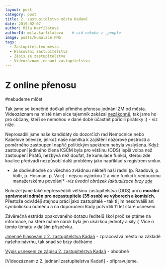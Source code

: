 ```yaml
---
layout: post
category: post
title: 2. zastupitelstvo města Kadaně
date: 2019-02-07
author: Míla Karfilátová
authorId: mila.karfilatova    # uid nekoho z _people
image: posts/kumulace.PNG
tags:
  - Zastupitelstvo města
  - Hlasování zastupitelstva
  - Zápis ze zastupitelstva
  - Videozáznam jednání zastupitelstva
---
```


# Z online přenosu

#nebudeme mlčet


Tak jsme se konečně dočkali přímého přenosu jednání ZM od města. 
Videozáznam na místě nám sice tajemník zakázal [nezákonně](https://          ), tak jsme ho pro občany, kteří se nemohou v dané době účastnit pořídili pirátsky :) - viz níže.

Neprosadili jsme naše kandidáty do dozorčích rad Nemocnice nebo Kabelové televize, jelikož naše námitka k zajištění názorové pestrosti 
a poměrného zastoupení napříč politickým spektrem nebyla vyslyšena. Když zastoupení jediného člena KSČM byla pro většinu (ODS) lepší volba než zastoupení Pirátů, nezbývá než doufat, že kumulace funkcí, kterou zde koalice předvádí nezpůsobí další problémy jako například s registrem smluv.

* Je obdivuhodné co všechno zvládnou někteří naši radní (p. Raadová, p. Voltr, p. Hosman, p. Vaic) - nejsou vyjímkou 2 a více funkcí k vedoucímu manažerskému povolání* -*viz úvodní obrázek (aktualizace brzy [zde](https://)* 

Bohužel jsme také nepřesvědčili většinu zastupitelstva (ODS) ani o **morální správnosti odměn pro nezastupitele (35 osob) ve výborech a komisích.**
Přestože odvádějí stejnou práci jako zastupitelé - tak ti jim neschválili ani symbolickou odměnu a na doporučení Rady potvrdili 11 let staré usnesení. 

Závěrečná estráda opakovaného dotazu ředitelů škol proč se ptáme na informace, na které máme nárok byla jen ukázkou jednoty a síly :)
Více o tomto tématu v dalším příspěvku.

[Jmenné hlasování z 2. zastupitelstva Kadaň](https://) - zpracovává město na základě našeho návrhu, tak snad se brzy dočkáme

[Výpis usnesení ze zápisu 2. zastupitelstva Kadaň](http://www.mesto-kadan.cz/obcan/) - obdobně

[Videozáznam z 2. jednání zastupitelstva Kadaň] - připravujeme.

